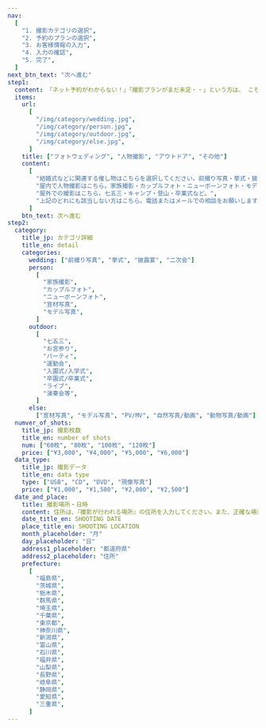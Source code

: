 ```yaml
---
nav:
  [
    "1. 撮影カテゴリの選択",
    "2. 予約のプランの選択",
    "3. お客様情報の入力",
    "4. 入力の確認",
    "5. 完了",
  ]
next_btn_text: "次へ進む"
step1:
  content: 「ネット予約がわからない！」「撮影プランがまだ未定・・」という方は、 こちらからお電話・メールまたはTwitternのDMでお気軽に相談ください！
  items:
    url:
      [
        "/img/category/wedding.jpg",
        "/img/category/person.jpg",
        "/img/category/outdoor.jpg",
        "/img/category/else.jpg",
      ]
    title: ["フォトウェディング", "人物撮影", "アウトドア", "その他"]
    content:
      [
        "結婚式などに関連する催し物はこちらを選択してください。前撮り写真・挙式・披露宴・二次会など。",
        "屋内で人物撮影はこちら。家族撮影・カップルフォト・ニューボーンフォト・モデル写真など。",
        "屋外での撮影はこちら。七五三・キャンプ・登山・卒業式など。",
        "上記のどれにも該当しない方はこちら。電話またはメールでの相談をお願いします。",
      ]
    btn_text: 次へ進む
step2:
  category:
    title_jp: カテゴリ詳細
    title_en: detail
    categories:
      wedding: ["前撮り写真", "挙式", "披露宴", "二次会"]
      person:
        [
          "家族撮影",
          "カップルフォト",
          "ニューボーンフォト",
          "宣材写真",
          "モデル写真",
        ]
      outdoor:
        [
          "七五三",
          "お宮参り",
          "パーティ",
          "運動会",
          "入園式/入学式",
          "卒園式/卒業式",
          "ライブ",
          "演奏会等",
        ]
      else:
        ["宣材写真", "モデル写真", "PV/MV", "自然写真/動画", "動物写真/動画"]
  numver_of_shots:
    title_jp: 撮影枚数
    title_en: number of shots
    num: ["60枚", "80枚", "100枚", "120枚"]
    price: ["¥3,000", "¥4,000", "¥5,000", "¥6,000"]
  data_type:
    title_jp: 撮影データ
    title_en: data type
    type: ["USB", "CD", "DVD", "現像写真"]
    price: ["¥1,000", "¥1,500", "¥2,000", "¥2,500"]
  date_and_place:
    title: 撮影場所・日時
    content: 住所は、『撮影が行われる場所』の住所を入力してください。また、正確な場所が把握できない場合は、ページ一番下のご要望フォームに詳細内容をお書きくださるようお願いします。
    date_title_en: SHOOTING DATE
    place_title_en: SHOOTING LOCATION
    month_placeholder: "月"
    day_placeholder: "日"
    address1_placeholder: "都道府県"
    address2_placeholder: "住所"
    prefecture:
      [
        "福島県",
        "茨城県",
        "栃木県",
        "群馬県",
        "埼玉県",
        "千葉県",
        "東京都",
        "神奈川県",
        "新潟県",
        "富山県",
        "石川県",
        "福井県",
        "山梨県",
        "長野県",
        "岐阜県",
        "静岡県",
        "愛知県",
        "三重県",
      ]
---
```

